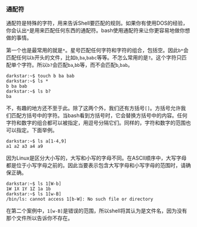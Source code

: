 ### 通配符

通配符是特殊的字符，用来告诉Shell要匹配的规则。如果你有使用DOS的经验，你会认出`*`是用来匹配任何东西的通配符。bash使用通配符来让你更容易地做你想做的事情。

第一个也是最常用的就是`*`。星号匹配任何字符和字符的组合，包括空。因此`b*`会匹配任何以`b`开头的文件，比如`b`,`ba`,`babc`等等。不怎么常用的是`?`。这个字符只匹配单个字符。所以`b?`会匹配`ba`,`bb`等，而不会匹配`b`,`bab`。

```
darkstar:~$ touch b ba bab
darkstar:~$ ls *
b ba bab
darkstar:~$ ls b?
ba
```

不，有趣的地方还不至于此。除了这两个外，我们还有方括号`[]`。方括号允许我们匹配方括号中的字符。当bash看到方括号时，它会替换方括号中的内容。任何字符和数字的组合都可以被指定，用逗号分隔它们。同样的，字符和数字的范围也可以指定。下面举例。

```
darkstar:~$ ls a[1-4,9]
a1 a2 a3 a4 a9
```

因为Linux是区分大小写的，大写和小写的字母不同。在ASCII顺序中，大写字母都是位于小写字母之前的。因此当要表示包含大写字母和小写字母的范围时，请确保正确。

```
darkstar:~$ ls 1[W-b]
1W 1X 1Y 1Z 1a 1b
darkstar:~$ ls 1[w-B]
/bin/ls: cannot access 1[b-W]: No such file or directory
```

在第二个案例中，`1[w-B]`是错误的范围，所以shell将其认为是文件名，因为没有那个文件所以告诉你不存在。

